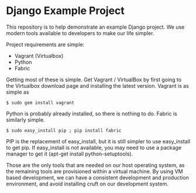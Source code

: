 # Django Example Project #

This repository is to help demonstrate an example Django project.
We use modern tools available to developers to make our life simpler.

Project requirements are simple:
  - Vagrant (Virtualbox)
  - Python
  - Fabric

Getting most of these is simple. Get Vagrant / VirtualBox by first going
to the Virtualbox download page and installing the latest version.
Vagrant is as simple as

    $ sudo gem install vagrant

Python is probably already installed, so there is nothing to do. Fabric
is similarly simple.

    $ sudo easy_install pip ; pip install fabric

PIP is the replacement of easy_install, but it is still simpler to use
easy_install to get pip. If easy_install is not available, you may need
to use a package manager to get it (apt-get install python-setuptools).

Those are the only tools that are needed on our host operating system,
as the remaining tools are provisioned within a virtual machine. By
using VM based development, we can have a consistent development and
production environment, and avoid installing cruft on our development
system.


